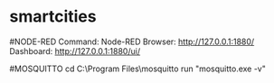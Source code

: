 # smartcities


#NODE-RED
Command: Node-RED 
Browser: http://127.0.0.1:1880/
Dashboard: http://127.0.0.1:1880/ui/

#MOSQUITTO
cd C:\Program Files\mosquitto
run "mosquitto.exe -v"

